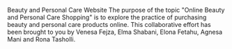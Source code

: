 Beauty and Personal Care Website
The purpose of the topic "Online Beauty and Personal Care Shopping" is to explore the practice of purchasing beauty and personal care products online. 
This collaborative effort has been brought to you by Venesa Fejza, Elma Shabani, Elona Fetahu, Agnesa Mani and Rona Tasholli.
